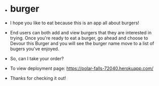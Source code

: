 * # burger
* I hope you like to eat because this is an app all about burgers!

* End users can both add and view burgers that they are interested in trying. Once you're ready to eat a burger, go ahead and choose to Devour this Burger and you will see the burger name move to a list of bugers you've enjoyed.

* So, can I take your order?

* To view deployment page: https://polar-falls-72040.herokuapp.com/

* Thanks for checking it out!